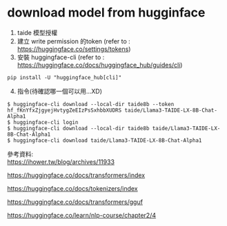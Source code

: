# download model from hugginface
1. taide 模型授權
2. 建立 write permission 的token (refer to : https://huggingface.co/settings/tokens)
3. 安裝 huggingface-cli (refer to : https://huggingface.co/docs/huggingface_hub/guides/cli)
```
pip install -U "huggingface_hub[cli]"
```
4. 指令(待確認哪一個可以用...XD)
```
$ huggingface-cli download --local-dir taide8b --token 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 taide/Llama3-TAIDE-LX-8B-Chat-Alpha1
$ huggingface-cli login
$ huggingface-cli download --local-dir taide8b taide/Llama3-TAIDE-LX-8B-Chat-Alpha1
$ huggingface-cli download taide/Llama3-TAIDE-LX-8B-Chat-Alpha1
```

參考資料:<br>
https://ihower.tw/blog/archives/11933

https://huggingface.co/docs/transformers/index

https://huggingface.co/docs/tokenizers/index

https://huggingface.co/docs/transformers/gguf

https://huggingface.co/learn/nlp-course/chapter2/4
